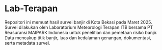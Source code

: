 # Lab-Terapan
Repositori ini memuat hasil survei banjir di Kota Bekasi pada Maret 2025. Survei dilakukan oleh Laboratorium Meteorologi Terapan ITB bersama PT Reasuransi MAIPARK Indonesia untuk penelitian dan pemetaan risiko banjir. Data mencakup titik banjir, luas dan kedalaman genangan, dokumentasi, serta metadata survei.
